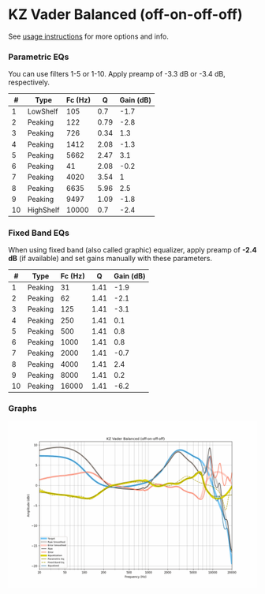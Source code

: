 # KZ Vader Balanced (off-on-off-off)
See [usage instructions](https://github.com/jaakkopasanen/AutoEq#usage) for more options and info.

### Parametric EQs
You can use filters 1-5 or 1-10. Apply preamp of -3.3 dB or -3.4 dB, respectively.

|   # | Type      |   Fc (Hz) |    Q |   Gain (dB) |
|-----|-----------|-----------|------|-------------|
|   1 | LowShelf  |       105 | 0.7  |        -1.7 |
|   2 | Peaking   |       122 | 0.79 |        -2.8 |
|   3 | Peaking   |       726 | 0.34 |         1.3 |
|   4 | Peaking   |      1412 | 2.08 |        -1.3 |
|   5 | Peaking   |      5662 | 2.47 |         3.1 |
|   6 | Peaking   |        41 | 2.08 |        -0.2 |
|   7 | Peaking   |      4020 | 3.54 |         1   |
|   8 | Peaking   |      6635 | 5.96 |         2.5 |
|   9 | Peaking   |      9497 | 1.09 |        -1.8 |
|  10 | HighShelf |     10000 | 0.7  |        -2.4 |

### Fixed Band EQs
When using fixed band (also called graphic) equalizer, apply preamp of **-2.4 dB** (if available) and set gains manually with these parameters.

|   # | Type    |   Fc (Hz) |    Q |   Gain (dB) |
|-----|---------|-----------|------|-------------|
|   1 | Peaking |        31 | 1.41 |        -1.9 |
|   2 | Peaking |        62 | 1.41 |        -2.1 |
|   3 | Peaking |       125 | 1.41 |        -3.1 |
|   4 | Peaking |       250 | 1.41 |         0.1 |
|   5 | Peaking |       500 | 1.41 |         0.8 |
|   6 | Peaking |      1000 | 1.41 |         0.8 |
|   7 | Peaking |      2000 | 1.41 |        -0.7 |
|   8 | Peaking |      4000 | 1.41 |         2.4 |
|   9 | Peaking |      8000 | 1.41 |         0.2 |
|  10 | Peaking |     16000 | 1.41 |        -6.2 |

### Graphs
![](./KZ%20Vader%20Balanced%20(off-on-off-off).png)
